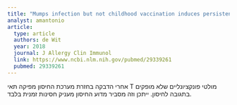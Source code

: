 ```yaml
---
title: "Mumps infection but not childhood vaccination induces persistent polyfunctional CD8+ T-cell memory"
analyst: amantonio
article:
  type: article
  authors: de Wit
  year: 2018
  journal: J Allergy Clin Immunol
  link: https://www.ncbi.nlm.nih.gov/pubmed/29339261
  pubmed: 29339261
---
```


אחרי הדבקה בחזרת מערכת החיסון מפיקה תאי T מולטי פונקציונליים שלא מופקים בתגובה לחיסון. ייתכן וזה מסביר מדוע החיסון מעניק חסינות זמנית בלבד.
